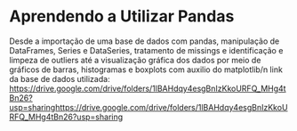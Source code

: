 # Aprendendo a Utilizar Pandas
Desde a importação de uma base de dados com pandas, manipulação de DataFrames, Series e DataSeries, tratamento de missings e identificação e limpeza de outliers 
até a visualização gráfica dos dados por meio de gráficos de barras, histogramas e boxplots com auxilio do matplotlib/n
link da base de dados utilizada: https://drive.google.com/drive/folders/1lBAHdqy4esgBnIzKkoURFQ_MHg4tBn26?usp=sharinghttps://drive.google.com/drive/folders/1lBAHdqy4esgBnIzKkoURFQ_MHg4tBn26?usp=sharing
